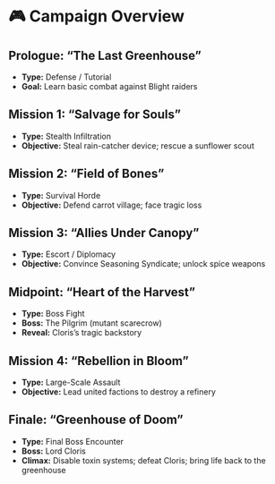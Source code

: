 <!-- docs/campaign.md -->

# 🎮 Campaign Overview

## Prologue: “The Last Greenhouse”  
- **Type:** Defense / Tutorial  
- **Goal:** Learn basic combat against Blight raiders  

## Mission 1: “Salvage for Souls”  
- **Type:** Stealth Infiltration  
- **Objective:** Steal rain-catcher device; rescue a sunflower scout  

## Mission 2: “Field of Bones”  
- **Type:** Survival Horde  
- **Objective:** Defend carrot village; face tragic loss  

## Mission 3: “Allies Under Canopy”  
- **Type:** Escort / Diplomacy  
- **Objective:** Convince Seasoning Syndicate; unlock spice weapons  

## Midpoint: “Heart of the Harvest”  
- **Type:** Boss Fight  
- **Boss:** The Pilgrim (mutant scarecrow)  
- **Reveal:** Cloris’s tragic backstory  

## Mission 4: “Rebellion in Bloom”  
- **Type:** Large-Scale Assault  
- **Objective:** Lead united factions to destroy a refinery  

## Finale: “Greenhouse of Doom”  
- **Type:** Final Boss Encounter  
- **Boss:** Lord Cloris  
- **Climax:** Disable toxin systems; defeat Cloris; bring life back to the greenhouse  
